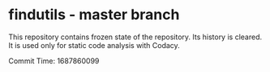 # findutils - master branch

This repository contains frozen state of the repository.
Its history is cleared. It is used only for static code
analysis with Codacy.

Commit Time: 1687860099